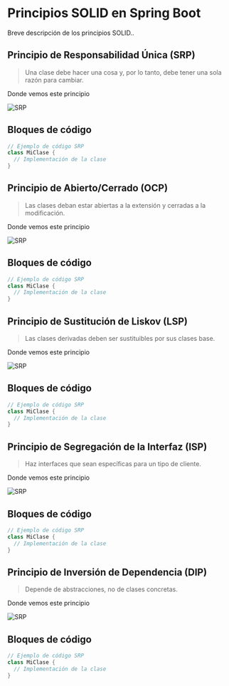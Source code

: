 # Principios SOLID en Spring Boot

Breve descripción de los principios SOLID..

## Principio de Responsabilidad Única (SRP)

> Una clase debe hacer una cosa y, por lo tanto, debe tener una sola razón para cambiar.


Donde vemos este principio

![SRP](ruta/a/imagen/srp.png)

## **Bloques de código**
```java
// Ejemplo de código SRP
class MiClase {
  // Implementación de la clase
}
```
## Principio de Abierto/Cerrado (OCP)

> Las clases deban estar abiertas a la extensión y cerradas a la modificación.

Donde vemos este principio

![SRP](ruta/a/imagen/srp.png)

## **Bloques de código**
```java
// Ejemplo de código SRP
class MiClase {
  // Implementación de la clase
}
```
## Principio de Sustitución de Liskov (LSP)

> Las clases derivadas deben ser sustituibles por sus clases base.

Donde vemos este principio

![SRP](ruta/a/imagen/srp.png)

## **Bloques de código**
```java
// Ejemplo de código SRP
class MiClase {
  // Implementación de la clase
}
```
## Principio de Segregación de la Interfaz (ISP)

> Haz interfaces que sean específicas para un tipo de cliente.

Donde vemos este principio

![SRP](ruta/a/imagen/srp.png)

## **Bloques de código**
```java
// Ejemplo de código SRP
class MiClase {
  // Implementación de la clase
}
```
## Principio de Inversión de Dependencia (DIP)

> Depende de abstracciones, no de clases concretas.

Donde vemos este principio

![SRP](ruta/a/imagen/srp.png)

## **Bloques de código**
```java
// Ejemplo de código SRP
class MiClase {
  // Implementación de la clase
}
```
